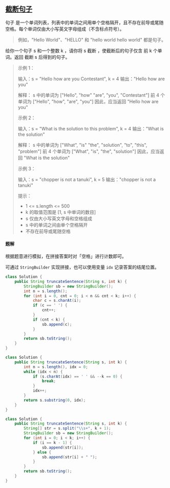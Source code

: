 ## [截断句子](https://leetcode-cn.com/problems/truncate-sentence/)

句子 是一个单词列表，列表中的单词之间用单个空格隔开，且不存在前导或尾随空格。每个单词仅由大小写英文字母组成（不含标点符号）。

> 例如，"Hello World"、"HELLO" 和 "hello world hello world" 都是句子。

给你一个句子 s 和一个整数 k ，请你将 s 截断 ，使截断后的句子仅含 前 k 个单词。返回 截断 s 后得到的句子。

> 示例 1：
>
> 输入：s = "Hello how are you Contestant", k = 4
> 输出："Hello how are you"
>
> 解释：
> 		s 中的单词为 ["Hello", "how" "are", "you", "Contestant"]
> 		前 4 个单词为 ["Hello", "how", "are", "you"]
> 		因此，应当返回 "Hello how are you"
>
> 示例 2：
>
> 输入：s = "What is the solution to this problem", k = 4
> 输出："What is the solution"
>
> 解释：
> 		s 中的单词为 ["What", "is" "the", "solution", "to", "this", "problem"]
> 		前 4 个单词为 ["What", "is", "the", "solution"]
> 		因此，应当返回 "What is the solution"
>
> 示例 3：
>
> 输入：s = "chopper is not a tanuki", k = 5
> 输出："chopper is not a tanuki"
>
>
> 提示：
>
> - 1 <= s.length <= 500
> - k 的取值范围是 [1,  s 中单词的数目]
> - s 仅由大小写英文字母和空格组成
> - s 中的单词之间由单个空格隔开
> - 不存在前导或尾随空格

#### 题解

根据题意进行模拟，在拼接答案时对「空格」进行计数即可。

可通过 `StringBuilder` 实现拼接，也可以使用变量 `idx` 记录答案的结尾位置。

```java
class Solution {
    public String truncateSentence(String s, int k) {
        StringBuilder sb = new StringBuilder();
        int n = s.length();
        for (int i = 0, cnt = 0; i < n && cnt < k; i++) {
            char c = s.charAt(i);
            if (c == ' ') {
                cnt++;
            }
            if (cnt < k) {
                sb.append(c);
            }
        }
        return sb.toString();
    }
}
```

```java
class Solution {
    public String truncateSentence(String s, int k) {
        int n = s.length(), idx = 0;
        while (idx < n) {
            if (s.charAt(idx) == ' ' && --k == 0) {
                break;
            }
            idx++;
        }
        return s.substring(0, idx);
    }
}
```

```java
class Solution {
    public String truncateSentence(String s, int k) {
        String[] str = s.split("\\s+", k + 1);
        StringBuilder sb = new StringBuilder();
        for (int i = 0; i < k; i++) {
            if (i == k - 1) {
                sb.append(str[i]);
            } else {
                sb.append(str[i] + " ");
            }
        }
        return sb.toString();
    }
}
```

